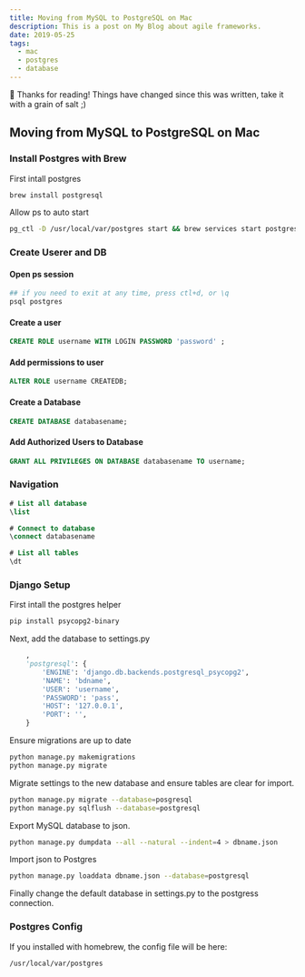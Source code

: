 ```yaml
---
title: Moving from MySQL to PostgreSQL on Mac
description: This is a post on My Blog about agile frameworks.
date: 2019-05-25
tags:
  - mac
  - postgres
  - database
---
```


<div class="notification">
 👋 Thanks for reading! Things have changed since this was written, take it with a grain of salt ;)
</div>

## Moving from MySQL to PostgreSQL on Mac

### Install Postgres with Brew

First intall postgres

```bash
brew install postgresql
```

Allow ps to auto start

```bash
pg_ctl -D /usr/local/var/postgres start && brew services start postgresql
```

### Create Userer and DB

#### Open ps session

```bash
## if you need to exit at any time, press ctl+d, or \q
psql postgres
```

#### Create a user

```sql
CREATE ROLE username WITH LOGIN PASSWORD 'password' ;
```

#### Add permissions to user

```sql
ALTER ROLE username CREATEDB;
```

#### Create a Database

```sql
CREATE DATABASE databasename;
```

#### Add Authorized Users to Database

```sql
GRANT ALL PRIVILEGES ON DATABASE databasename TO username;
```

### Navigation

```sql
# List all database
\list

# Connect to database
\connect databasename

# List all tables
\dt
```

### Django Setup

First intall the postgres helper

```bash
pip install psycopg2-binary
```

Next, add the database to settings.py

```python
	,
    'postgresql': {
        'ENGINE': 'django.db.backends.postgresql_psycopg2',
        'NAME': 'bdname',
        'USER': 'username',
        'PASSWORD': 'pass',
        'HOST': '127.0.0.1',
        'PORT': '',
    }
```

Ensure migrations are up to date

```bash
python manage.py makemigrations
python manage.py migrate
```

Migrate settings to the new database and ensure tables are clear for import.

```bash
python manage.py migrate --database=posgresql
python manage.py sqlflush --database=postgresql
```

Export MySQL database to json.

```bash
python manage.py dumpdata --all --natural --indent=4 > dbname.json
```

Import json to Postgres

```bash
python manage.py loaddata dbname.json --database=postgresql
```

Finally change the default database in settings.py to the postgress connection.

### Postgres Config

If you installed with homebrew, the config file will be here:

```bash
/usr/local/var/postgres
```
